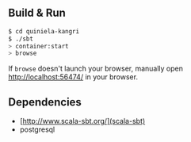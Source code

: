 ## Build & Run ##

```sh
$ cd quiniela-kangri
$ ./sbt
> container:start
> browse
```

If `browse` doesn't launch your browser, manually open [http://localhost:56474/](http://localhost:56474/) in your browser.

## Dependencies ##

 * [http://www.scala-sbt.org/](scala-sbt)
 * postgresql


